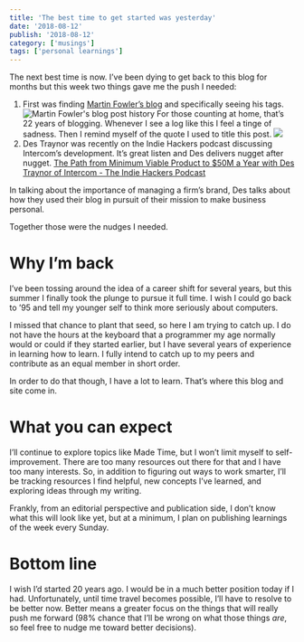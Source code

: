 ```yaml
---
title: 'The best time to get started was yesterday'
date: '2018-08-12'
publish: '2018-08-12'
category: ['musings']
tags: ['personal learnings']
---
```


The next best time is now. I’ve been dying to get back to this blog for months but this week two things gave me the push I needed:

1. First was finding [Martin Fowler’s blog](https://martinfowler.com/) and specifically seeing his tags.
   ![Martin Fowler's blog post history](https://res.cloudinary.com/scweiss1/image/upload/v1593118569/code-comments/the-best-time-to-get-started-was-yesterday/Screen_Shot_2020-06-25_at_3.55.47_PM_bowhm7.png) For those counting at home, that’s 22 years of blogging. Whenever I see a log like this I feel a tinge of sadness. Then I remind myself of the quote I used to title this post.
   ![](https://res.cloudinary.com/scweiss1/image/upload/v1593118489/code-comments/the-best-time-to-get-started-was-yesterday/history_gn6nsf.png)
2. Des Traynor was recently on the Indie Hackers podcast discussing Intercom’s development. It’s great listen and Des delivers nugget after nugget. [The Path from Minimum Viable Product to \$50M a Year with Des Traynor of Intercom - The Indie Hackers Podcast](https://www.indiehackers.com/podcast/064-des-traynor-of-intercom)

In talking about the importance of managing a firm’s brand, Des talks about how they used their blog in pursuit of their mission to make business personal.

Together those were the nudges I needed.

# Why I’m back

I’ve been tossing around the idea of a career shift for several years, but this summer I finally took the plunge to pursue it full time. I wish I could go back to ’95 and tell my younger self to think more seriously about computers.

I missed that chance to plant that seed, so here I am trying to catch up. I do not have the hours at the keyboard that a programmer my age normally would or could if they started earlier, but I have several years of experience in learning how to learn. I fully intend to catch up to my peers and contribute as an equal member in short order.

In order to do that though, I have a lot to learn. That’s where this blog and site come in.

# What you can expect

I’ll continue to explore topics like Made Time, but I won’t limit myself to self-improvement. There are too many resources out there for that and I have too many interests. So, in addition to figuring out ways to work smarter, I’ll be tracking resources I find helpful, new concepts I’ve learned, and exploring ideas through my writing.

Frankly, from an editorial perspective and publication side, I don’t know what this will look like yet, but at a minimum, I plan on publishing learnings of the week every Sunday.

# Bottom line

I wish I’d started 20 years ago. I would be in a much better position today if I had. Unfortunately, until time travel becomes possible, I’ll have to resolve to be better now. Better means a greater focus on the things that will really push me forward (98% chance that I’ll be wrong on what those things _are_, so feel free to nudge me toward better decisions).

